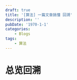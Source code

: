 ```yaml
---
draft: true
title: '[算法] 一篇文章搞懂 回溯'
description: ''
pubDate: '1970-1-1'
categories:
    - Blogs
tags: 
    - 算法
---
```


# 总览回溯
